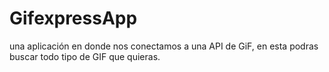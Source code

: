 # GifexpressApp

una aplicación en donde nos conectamos a una API de GiF, en esta podras buscar todo tipo de GIF que quieras.
